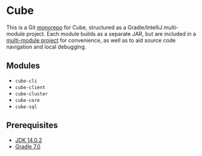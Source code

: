# Cube

This is a Git [monorepo](https://en.wikipedia.org/wiki/Monorepo) for Cube, structured as a Gradle/IntelliJ multi-module project. Each module builds as a separate JAR, but are included in a [multi-module project](https://docs.gradle.org/current/userguide/multi_project_builds.html) for convenience, as well as to aid source code navigation and local debugging.

## Modules

- `cube-cli`
- `cube-client`
- `cube-cluster`
- `cube-core`
- `cube-sql`

## Prerequisites

- [JDK 14.0.2](https://www.oracle.com/java/technologies/javase/jdk14-archive-downloads.html)
- [Gradle 7.0](https://gradle.org/releases)